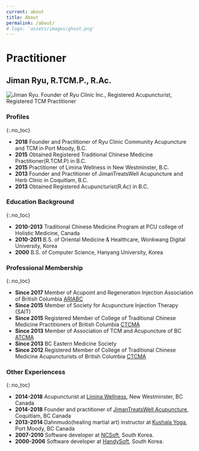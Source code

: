 ```yaml
---
current: about
title: About
permalink: /about/
# logo: 'assets/images/ghost.png'
---
```


<!-- * TOC
{:toc} -->

# Practitioner
## Jiman Ryu, R.TCM.P., R.Ac.
![Jiman Ryu. Founder of Ryu Clinic Inc., Registered Acupuncturist, Registered TCM Practitioner](/assets/images/faces/DSC_8593-199x300.jpg)

### Profiles
{:.no_toc}

- **2018** Founder and Practitioner of Ryu Clinic Community Acupuncture and TCM in Port Moody, B.C.
- **2015** Obtained Registered Traditional Chinese Medicine Practitioner(R.TCM.P) in B.C.
- **2015** Practitioner of Limina Wellness in New Westminster, B.C.
- **2013** Founder and Practitioner of JimanTreatsWell Acupuncture and Herb Clinic in Coquitlam, B.C.
- **2013** Obtained Registered Acupuncturist(R.Ac) in B.C.

### Education Background
{:.no_toc}

- **2010-2013** Traditional Chinese Medicine Program at PCU college of Holistic Medicine, Canada
- **2010-2011** B.S. of Oriental Medicine & Healthcare, Wonkwang Digital University, Korea
- **2000** B.S. of Computer Science, Hanyang University, Korea

### Professional Membership
{:.no_toc}

- **Since 2017** Member of Acupoint and Regeneration Injection Association of British Columbia [ARIABC](http://ariabc.org)
- **Since 2015** Member of Society for Acupuncture Injection Therapy (SAIT)
- **Since 2015** Registered Member of College of Traditional Chinese Medicine Practitioners of British Columbia [CTCMA](http://ctcma.bc.ca)
- **Since 2013** Member of Association of TCM and Acupuncture of BC [ATCMA](http://atcma.org)
- **Since 2013** BC Eastern Medicine Society
- **Since 2012** Registered Member of College of Traditional Chinese Medicine Acupuncturists of British Columbia [CTCMA](http://ctcma.bc.ca)

### Other Experiencess
{:.no_toc}

- **2014-2018** Acupuncturist at [Limina Wellness](https://www.liminawellness.com/), New Westminster, BC Canada
- **2014-2018** Founder and practitioner of [JimanTreatsWell Acupuncture](http://jimantreatswell.com), Coquitlam, BC Canada
- **2013-2014** Dahnmudo(healing martial art) instructor at [Kushala Yoga](https://kushalayoga.com), Port Moody, BC Canada
- **2007-2010** Software developer at [NCSoft](http://global.ncsoft.com/global/), South Korea.
- **2000-2006** Software developer at [HandySoft](http://www.handysoft.co.kr/en/), South Korea.
